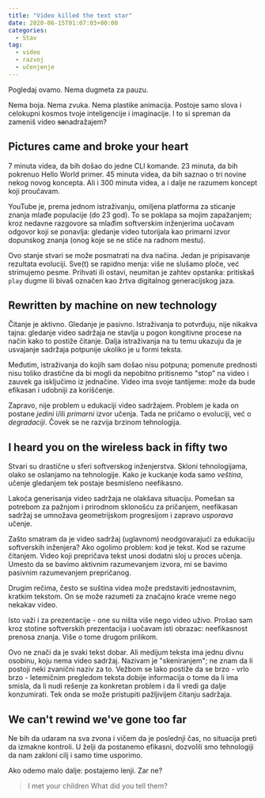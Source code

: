 ```yaml
---
title: "Video killed the text star"
date: 2020-06-15T01:07:03+00:00
categories:
  - Stav
tag:
  - video
  - razvoj
  - učenjenje
---
```


Pogledaj ovamo.
Nema dugmeta za pauzu.
<!--more-->
Nema boja. Nema zvuka.
Nema plastike animacija.
Postoje samo slova i celokupni kosmos tvoje inteligencije i imaginacije.
I to si spreman da zameniš video ~~sa~~nadražajem?

## Pictures came and broke your heart

7 minuta videa, da bih došao do jedne CLI komande. 23 minuta, da bih pokrenuo Hello World primer. 45 minuta videa, da bih saznao o tri novine nekog novog koncepta. Ali i 300 minuta videa, a i dalje ne razumem koncept koji proučavam.

YouTube je, prema jednom istraživanju, omiljena platforma za sticanje znanja mlađe populacije (do 23 god). To se poklapa sa mojim zapažanjem; kroz nedavne razgovore sa mlađim softverskim inženjerima uočavam odgovor koji se ponavlja: gledanje video tutorijala kao primarni izvor dopunskog znanja (onog koje se ne stiče na radnom mestu).

Ovo stanje stvari se može posmatrati na dva načina. Jedan je pripisavanje rezultata evoluciji. Sve(t) se rapidno menja: više ne slušamo ploče, već strimujemo pesme. Prihvati ili ostavi, neumitan je zahtev opstanka: pritiskaš `play` dugme ili bivaš označen kao žrtva digitalnog generacijskog jaza.

## Rewritten by machine on new technology

Čitanje je aktivno. Gledanje je pasivno.
Istraživanja to potvrđuju, nije nikakva tajna: gledanje video sadržaja ne stavlja u pogon kongitivne procese na način kako to postiže čitanje. Dalja istraživanja na tu temu ukazuju da je usvajanje sadržaja potpunije ukoliko je u formi teksta.

Međutim, istraživanja do kojih sam došao nisu potpuna; pomenute prednosti nisu toliko drastične da bi mogli da nepobitno pritisnemo "stop" na video i zauvek ga isključimo iz jednačine. Video ima svoje tantijeme: može da bude efikasan i udobniji za korišćenje.

Zapravo, nije problem u edukaciji video sadržajem. Problem je kada on postane _jedini_ i/ili _primarni_ izvor učenja. Tada ne pričamo o evoluciji, već o _degradaciji_. Čovek se ne razvija brzinom tehnologija.

## I heard you on the wireless back in fifty two

Stvari su drastične u sferi softverskog inženjerstva. Skloni tehnologijama, olako se oslanjamo na tehnologije. Kako je kuckanje koda samo _veština_, učenje gledanjem tek postaje besmisleno neefikasno.

Lakoća generisanja video sadržaja ne olakšava situaciju. Pomešan sa potrebom za pažnjom i prirodnom sklonošću za pričanjem, neefikasan sadržaj se umnožava geometrijskom progresijom i zapravo _usporava_ učenje.

Zašto smatram da je video sadržaj (uglavnom) neodgovarajući za edukaciju softverskih inženjera? Ako ogolimo problem: kod je tekst. Kod se razume čitanjem. Video koji prepričava tekst unosi dodatni sloj u proces učenja. Umesto da se bavimo aktivnim razumevanjem izvora, mi se bavimo pasivnim razumevanjem prepričanog.

Drugim rečima, često se suština videa može predstaviti jednostavnim, kratkim tekstom. On se može razumeti za značajno kraće vreme nego nekakav video.

Isto važi i za prezentacije - one su ništa više nego video uživo. Prošao sam kroz stotine softverskih prezentacija i uočavam isti obrazac: neefikasnost prenosa znanja. Više o tome drugom prilikom.

Ovo ne znači da je svaki tekst dobar. Ali medijum teksta ima jednu divnu osobinu, koju nema video sadržaj. Nazivam je "skeniranjem"; ne znam da li postoji neki zvanični naziv za to. Vežbom se lako postiže da se brzo - vrlo brzo - letemičnim pregledom teksta dobije informacija o tome da li ima smisla, da li nudi rešenje za konkretan problem i da li vredi ga dalje konzumirati. Tek onda se može pristupiti pažljivijem čitanju sadržaja.

## We can't rewind we've gone too far

Ne bih da udaram na sva zvona i vičem da je poslednji čas, no situacija preti da izmakne kontroli. U želji da postanemo efikasni, dozvolili smo tehnologiji da nam zakloni cilj i samo time usporimo.

Ako odemo malo dalje: postajemo lenji. Zar ne?

> I met your children
> What did you tell them?

